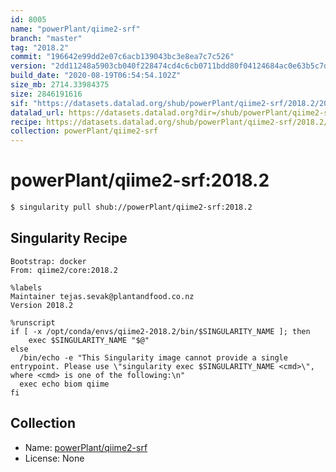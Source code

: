 ```yaml
---
id: 8005
name: "powerPlant/qiime2-srf"
branch: "master"
tag: "2018.2"
commit: "196642e99dd2e07c6acb139043bc3e8ea7c7c526"
version: "2dd11248a5903cb040f228474cd4c6cb0711bdd80f04124684ac0e63b5c7de5d"
build_date: "2020-08-19T06:54:54.102Z"
size_mb: 2714.33984375
size: 2846191616
sif: "https://datasets.datalad.org/shub/powerPlant/qiime2-srf/2018.2/2020-08-19-196642e9-2dd11248/2dd11248a5903cb040f228474cd4c6cb0711bdd80f04124684ac0e63b5c7de5d.sif"
datalad_url: https://datasets.datalad.org?dir=/shub/powerPlant/qiime2-srf/2018.2/2020-08-19-196642e9-2dd11248/
recipe: https://datasets.datalad.org/shub/powerPlant/qiime2-srf/2018.2/2020-08-19-196642e9-2dd11248/Singularity
collection: powerPlant/qiime2-srf
---
```


# powerPlant/qiime2-srf:2018.2

```bash
$ singularity pull shub://powerPlant/qiime2-srf:2018.2
```

## Singularity Recipe

```singularity
Bootstrap: docker
From: qiime2/core:2018.2

%labels
Maintainer tejas.sevak@plantandfood.co.nz
Version 2018.2

%runscript
if [ -x /opt/conda/envs/qiime2-2018.2/bin/$SINGULARITY_NAME ]; then
    exec $SINGULARITY_NAME "$@"
else
  /bin/echo -e "This Singularity image cannot provide a single entrypoint. Please use \"singularity exec $SINGULARITY_NAME <cmd>\", where <cmd> is one of the following:\n"
  exec echo biom qiime
fi
```

## Collection

 - Name: [powerPlant/qiime2-srf](https://github.com/powerPlant/qiime2-srf)
 - License: None

